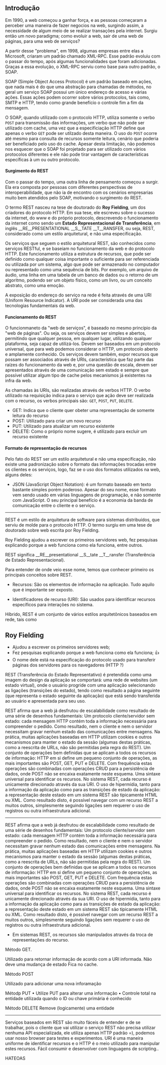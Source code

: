 ## Introdução

Em 1990, a web começou a ganhar força, e as pessoas começaram a perceber uma maneira de fazer negocios na web, surgindo assim, a necessidade de algum meio de se realizar transações pela internet. Surgiu então um novo paradigma; como evoluir a web, sair de uma web de páginas, para uma web de serviços?

A partir desse "problema", em 1998, algumas empresas entre elas a Microsoft, criaram um padrão chamado XML-RPC. Esse padrão evoluiu com o passar do tempo, após algumas funcionalidades que foram adicionadas. Graças a essa evolução, o XML-RPC serviu como base para outro padrão, o SOAP.

SOAP (Simple Object Access Protocol) é um padrão baseado em ações, que nada mais é do que uma abstração para chamadas de métodos, no geral um serviço SOAP possui um único endereço de acesso e várias ações. Essas ações podem ocorrer sobre vários protocolos, tais como, SMTP e HTTP, tendo como grande benefício o controle fim a fim da mensagem.

O SOAP, quando utilizado com o protocolo HTTP, utiliza somente o verbo `POST` para transmissão das informações, um verbo que não pode ser utilizado com cache, uma vez que a especificiação HTTP define que apenas o verbo `GET` pode ser utilzado desta maneira. O uso do `POST` ocorre até mesmo para consulta de recursos somente leitura, cenário que poderia ser beneficiado pelo uso do cache. Apesar desta limitação, não podemos nos esquecer que o SOAP foi projetado para ser utilizado com vários protocolos diferentes e ele não pode tirar vantagem de características específicas à um ou outro protocolo.

#### Surgimento do REST

Com o passar do tempo, uma outra linha de pensamento começou a surgir. Ela era composta por pessoas com diferentes perspectivas de interoperabilidade, que não ia de encontro com os cenários empresarias muito bem atendidos pelo SOAP, motivando o surgimento do REST.

O termo REST nasceu na tese de doutorado do __Roy Fielding__, um dos criadores do protocolo HTTP. Em sua tese, ele escreveu sobre o sucesso da internet, do www e do próprio protocolo, descrevendo o funcionamento da internet como sendo um __Estado Representacional de Transferência__, em inglês __RE__PRESENTATIONAL __S__TATE __T__RANSFER, ou seja, REST, considerado como um estilo arquitetural, e não uma especificação. 

Os serviços que seguem o estilo arquitetural REST, são conhecidos como serviços RESTful, e se baseiam no funcionamento da web e do protocolo HTTP. Este funcionamento utiliza a estrutura de recursos, que pode ser definido como qualquer coisa importante o suficiente para ser referenciada ou utilizada por um sistema, algo que pode ser armazenado no computador ou representado como uma sequência de bits. Por exemplo, um arquivo de áudio, uma linha em uma tabela de um banco de dados ou o retorno de um algoritmo, podendo ser um objeto físico, como um livro, ou um conceito abstrato, como uma emoção. 

A exposição do endereço do serviço na rede é feita através de uma URI (Uniform Resource Indicator). A URI pode ser considerada uma das tecnologias fundamentais da web.

#### Funcionamento do REST

O funcionmaneto da "web de serviços", é baseado no mesmo princípio da "web de páginas". Ou seja, os serviços devem ser simples e abertos, permitindo que qualquer pessoa, em qualquer lugar, utilizando qualquer plataforma, seja capaz de utilizá-los. Devem ser baseados em um protocolo universal, que para web podemos considerar o HTTP, um protocolo aberto e amplamente conhecido. Os serviços devem também, expor recursos que possam ser associados através de URIs, característica que faz parte das raízes do funcionamento da web e, por uma questão de escala, devem ser apresentados através de uma comunicação sem estado e sempre que possível utilizar algum tipo de cache pelos mecanismos já existentes na infra da web.

As chamadas às URIs, são realizadas através de verbos HTTP. O verbo utilizado na requisição indica para o serviço que ação deve ser realizada com o recurso, os verbos principais são: `GET`, `POST`, `PUT`, `DELETE`.

* GET: Indica que o cliente quer obeter uma representação de somente leitura do recurso
* POST: Utilizado para criar um novo recurso
* PUT: Utilizado para atualizar um recurso existente
* DELETE: Como o próprio nome sugere, é utilizado para excluir um recurso existente

 #### Formato de representação de recursos

Pelo fato do REST ser um estilo arquitetural e não uma especificação, não existe uma padronização sobre o formato das informações trocadas entre os clientes e os serviços, logo, faz se o uso dos formatos utilizados na web, alguns deles:

* JSON (JavaScript Object Notation): é um formato baseado em texto bastante simples porém poderoso. Apesar do seu nome, esse formato vem sendo usado em várias linguagens de programação, e não somente com JavaScript. O seu principal benefício é a economia da banda de comunicação entre o cliente e o serviço.


---

REST é um estilo de arquitetura de software para sistemas distribuídos, que serviu de molde para o protocolo HTTP. O termo surgiu em uma tese de doutorado sobre web escrita por Roy Fielding.

Roy Fielding ajudou a escrever os primeiros servidores web, fez pesquisas explicando porque a web funciona como ela funciona, entre outros. 

REST significa __RE__presentational __S__tate __T__ransfer (Transferência de Estado Representacional).

Para entender de onde veio esse nome, temos que conhecer primeiro os principais conceitos sobre REST.

* Recursos: São os elementos de informação na aplicação. Tudo aquilo que é importante ser exposto.

* Identificadores de recurso (URI): São usados para identificar recursos específicos para interações no sistema.

Híbrido, REST é um conjunto de vários estilos arquitetônicos baseados em rede, tais como 

## Roy Fielding

* Ajudou a escrever os primeiros servidores web;
* Fez pesquisas explicando porque a web funciona como ela funciona; :+1:
* O nome dele está na especificação do protocolo usado para transferir páginas dos servidores para os navegadores (HTTP ?)

REST (Transferência do Estado Representativo) é pretendida como uma imagem do design da aplicação se comportará: uma rede de websites (um estado virtual), onde o usuário progride com uma aplicação selecionando as ligações (transições do estado), tendo como resultado a página seguinte (que representa o estado seguinte da aplicação) que está sendo transferida ao usuário e apresentada para seu uso.


REST afirma que a web já desfrutou de escalabilidade como resultado de uma série de desenhos fundamentais:
Um protocolo cliente/servidor sem estado: cada mensagem HTTP contém toda a informação necessária para compreender o pedido. Como resultado, nem o cliente e nem o servidor necessitam gravar nenhum estado das comunicações entre mensagens. Na prática, muitas aplicações baseadas em HTTP utilizam cookies e outros mecanismos para manter o estado da sessão (algumas destas práticas, como a reescrita de URLs, não são permitidas pela regra do REST).
Um conjunto de operações bem definidas que se aplicam a todos os recursos de informação: HTTP em si define um pequeno conjunto de operações, as mais importantes são POST, GET, PUT e DELETE. Com frequência estas operações são combinadas com operações CRUD para a persistência de dados, onde POST não se encaixa exatamente neste esquema.
Uma sintaxe universal para identificar os recursos. No sistema REST, cada recurso é unicamente direcionado através da sua URI.
O uso de hipermídia, tanto para a informação da aplicação como para as transições de estado da aplicação: a representação deste estado em um sistema REST são tipicamente HTML ou XML. Como resultado disto, é possível navegar com um recurso REST a muitos outros, simplesmente seguindo ligações sem requerer o uso de registros ou outra infraestrutura adicional.

---

REST afirma que a web já desfrutou de escalabilidade como resultado de uma série de desenhos fundamentais:
Um protocolo cliente/servidor sem estado: cada mensagem HTTP contém toda a informação necessária para compreender o pedido. Como resultado, nem o cliente e nem o servidor necessitam gravar nenhum estado das comunicações entre mensagens. Na prática, muitas aplicações baseadas em HTTP utilizam cookies e outros mecanismos para manter o estado da sessão (algumas destas práticas, como a reescrita de URLs, não são permitidas pela regra do REST).
Um conjunto de operações bem definidas que se aplicam a todos os recursos de informação: HTTP em si define um pequeno conjunto de operações, as mais importantes são POST, GET, PUT e DELETE. Com frequência estas operações são combinadas com operações CRUD para a persistência de dados, onde POST não se encaixa exatamente neste esquema.
Uma sintaxe universal para identificar os recursos. No sistema REST, cada recurso é unicamente direcionado através da sua URI.
O uso de hipermídia, tanto para a informação da aplicação como para as transições de estado da aplicação: a representação deste estado em um sistema REST são tipicamente HTML ou XML. Como resultado disto, é possível navegar com um recurso REST a muitos outros, simplesmente seguindo ligações sem requerer o uso de registros ou outra infraestrutura adicional.

* Em sistemas REST, os recursos são manipulados através da troca de representações do recurso.

Método GET.

Utilizado para retornar informação de acordo com a URI informada.
Não deve uma mudança de estado
Fica no cache.

Método POST

Utilizado para adicionar uma nova inforamação

Métodp PUT
• Utilize PUT para alterar uma informação
• Controle total na entidade utilizada quando o ID ou chave primária é conhecido

Método DELETE
Remove (logicamente) uma entidade

---
Serviços baseados em REST são muito fáceis de entender e de se trabalhar, pois o cliente que vai utilizar o serviço REST não precisa utilizar nenhuma API especializada, ele utiliza apenas HTTP padrão =), podemos usar nosso browser para testes e experimentos.
URI é uma maneira uniforme de identificar recursos e o HTTP é o meio utilizado para manipular estes recursos.
Fácil consumir e desenvolver com linguagens de scripting..

HATEOAS


